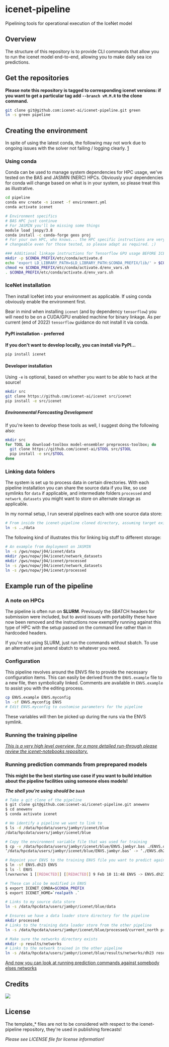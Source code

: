 # icenet-pipeline

Pipelining tools for operational execution of the IceNet model

## Overview

The structure of this repository is to provide CLI commands that allow you to
 run the icenet model end-to-end, allowing you to make daily sea ice 
 predictions.

## Get the repositories 

**Please note this repository is tagged to corresponding icenet versions: if 
you want to get a particular tag add `--branch vM.M.R` to the clone command.**

```bash
git clone git@github.com:icenet-ai/icenet-pipeline.git green
ln -s green pipeline
```

## Creating the environment

In spite of using the latest conda, the following may not work due to ongoing 
issues with the solver not failing / logging clearly. [1]

### Using conda

Conda can be used to manage system dependencies for HPC usage, we've tested on
the BAS and JASMIN (NERC) HPCs. Obviously your dependencies for conda will 
change based on what is in your system, so please treat this as illustrative. 

```bash
cd pipeline
conda env create -n icenet -f environment.yml
conda activate icenet

# Environment specifics
# BAS HPC just continue
# For JASMIN you'll be missing some things
module load jaspy/3.8
conda install -c conda-forge geos proj
# For your own HPC, who knows... the HPC specific instructions are very 
# changeable even for those tested, so please adapt as required. ;) 

### Additional linkage instructions for Tensorflow GPU usage BEFORE ICENET
mkdir -p $CONDA_PREFIX/etc/conda/activate.d
echo 'export LD_LIBRARY_PATH=$LD_LIBRARY_PATH:$CONDA_PREFIX/lib/' > $CONDA_PREFIX/etc/conda/activate.d/env_vars.sh
chmod +x $CONDA_PREFIX/etc/conda/activate.d/env_vars.sh
. $CONDA_PREFIX/etc/conda/activate.d/env_vars.sh
```

### IceNet installation

Then install IceNet into your environment as applicable. If using conda 
obviously enable the environment first. 

Bear in mind when installing `icenet` (and by dependency `tensorflow`) you 
will need to be on a CUDA/GPU enabled machine for binary linkage. As per 
current (end of 2022) `tensorflow` guidance do not install it via conda. 

#### PyPI installation - preferred

__If you don't want to develop locally, you can install via PyPI...__

```bash
pip install icenet
```

#### Developer installation

Using `-e` is optional, based on whether you want to be able to hack at the 
source!

```bash
mkdir src
git clone https://github.com/icenet-ai/icenet src/icenet
pip install -e src/icenet 
```

##### Environmental Forecasting Development

If you're keen to develop these tools as well, I suggest doing the following also:

```bash
mkdir src
for TOOL in download-toolbox model-ensembler preprocess-toolbox; do
  git clone https://github.com/icenet-ai/$TOOL src/$TOOL
  pip install -e src/$TOOL
done
```

### Linking data folders

The system is set up to process data in certain directories. With each pipeline
installation you can share the source data if you like, so use symlinks for
`data` if applicable, and intermediate folders `processed` and 
`network_datasets` you might want to store on alternate storage as applicable.

In my normal setup, I run several pipelines each with one source data store:

```bash
# From inside the icenet-pipeline cloned directory, assuming target exists!
ln -s ../data
```

The following kind of illustrates this for linking big stuff to different storage:

```bash
# An example from deployment on JASMIN
ln -s /gws/nopw/j04/icenet/data
mkdir /gws/nopw/j04/icenet/network_datasets
mkdir /gws/nopw/j04/icenet/processed
ln -s /gws/nopw/j04/icenet/network_datasets
ln -s /gws/nopw/j04/icenet/processed
```

## Example run of the pipeline

### A note on HPCs

The pipeline is often run on __SLURM__. Previously the SBATCH headers for 
submission were included, but to avoid issues with portability these have now 
been removed and the instructions now exemplify running against this type of 
HPC with the setup passed on the command line rather than in hardcoded headers.

If you're not using SLURM, just run the commands without sbatch. To use an 
alternative just amend sbatch to whatever you need. 

### Configuration

This pipeline revolves around the ENVS file to provide the necessary 
configuration items. This can easily be derived from the `ENVS.example` file 
to a new file, then symbolically linked. Comments are available in 
`ENVS.example` to assist you with the editing process. 

```bash
cp ENVS.example ENVS.myconfig
ln -sf ENVS.myconfig ENVS
# Edit ENVS.myconfig to customise parameters for the pipeline
```

These variables will then be picked up during the runs via the ENVS symlink.

### Running the training pipeline 

_[This is a very high level overview, for a more detailed run-through please 
review the icenet-notebooks repository.][2]_

### Running prediction commands from preprepared models

**This might be the best starting use case if you want to build intuition about 
the pipeline facilities using someone elses models!**

***The shell you're using should be `bash`***

```bash
# Take a git clone of the pipeline
$ git clone git@github.com:icenet-ai/icenet-pipeline.git anewenv
$ cd anewenv
$ conda activate icenet

# We identify a pipeline we want to link to
$ ls -d /data/hpcdata/users/jambyr/icenet/blue
/data/hpcdata/users/jambyr/icenet/blue

# Copy the environment variable file that was used for training
$ cp -v /data/hpcdata/users/jambyr/icenet/blue/ENVS.jambyr.bas ./ENVS.dh23
‘/data/hpcdata/users/jambyr/icenet/blue/ENVS.jambyr.bas’ -> ‘./ENVS.dh23’

# Repoint your ENVS to the training ENVS file you want to predict against
$ ln -sf ENVS.dh23 ENVS
$ ls -l ENVS
lrwxrwxrwx 1 [[REDACTED]] [[REDACTED]] 9 Feb 10 11:48 ENVS -> ENVS.dh23

# These can also be modified in ENVS 
$ export ICENET_CONDA=$CONDA_PREFIX
$ export ICENET_HOME=`realpath .`

# Links to my source data store
ln -s /data/hpcdata/users/jambyr/icenet/blue/data

# Ensures we have a data loader store directory for the pipeline 
mkdir processed
# Links to the training data loader store from the other pipeline
ln -s /data/hpcdata/users/jambyr/icenet/blue/processed/current_north processed/

# Make sure the networks directory exists
mkdir -p results/networks
# Links to the network trained in the other pipeline
ln -s /data/hpcdata/users/jambyr/icenet/blue/results/networks/dh23 results/networks/
```

[And now you can look at running prediction commands against somebody elses networks][4]

<!--
#### One off: preparing SIC masks

As an additional dataset, IceNet relies on some masks being pre-prepared, so you
only have to do this on first run against the data store. 

```bash
conda activate icenet
icenet_data_masks north
icenet_data_masks south
```

#### Running training and prediction commands afresh

Change PREFIX to the setup you want to run through in ENVS

```bash
source ENVS

SBATCH_ARGS="$ICENET_SLURM_ARGS $ICENET_SLURM_DATA_PART"
sbatch $SBATCH_ARGS run_data.sh north $BATCH_SIZE $WORKERS

SBATCH_ARGS="$ICENET_SLURM_ARGS $ICENET_SLURM_RUN_PART"
./run_train_ensemble.sh \
    -b $BATCH_SIZE -e 200 -f $FILTER_FACTOR -p $PREP_SCRIPT -q 4 \
    ${TRAIN_DATA_NAME}_${HEMI} ${TRAIN_DATA_NAME}_${HEMI} mydemo_${HEMI}

./loader_test_dates.sh ${TRAIN_DATA_NAME}_north >test_dates.north.csv

./run_predict_ensemble.sh -f $FILTER_FACTOR -p $PREP_SCRIPT \
    mydemo_north forecast a_forecast test_dates.north.csv
```

### Other helper commands

The following commands are illustrative of various workflows built on top of, 
or alongside, the workflow described above. These are useful to use 
independently or to base your own workflows on.

#### run_forecast_plots.sh

This leverages the IceNet plotting functionality to analyse the specified
forecasts.

#### run_prediction.sh

This command wraps up the preparation of data and running of predictions against 
pre-trained networks. This contrasts to the use of the test set to run 
predictions that was [demonstrated previously][3].

This command makes assumptions that source data is available for the OSI-SAF, 
ERA5 and ORAS5 datasets for the predictions you want to make. Use 
`icenet_data_sic`, `icenet_data_era5` and `icenet_data_oras5` respectively. 
This workflow is also easily adapted to other datasets, wink wink nudge nudge.

The process for running predictions is then basically: 

```bash
# These lines are required if not set within the ENVS file
export DEMO_TEST_START="2021-10-01"
export DEMO_TEST_END="$DEMO_TEST_START"

./run_prediction.sh demo_test model_name hemi demo_test train_data_name

# Optionally, stick it into azure too, provided you're set up for it
icenet_upload_azure -v -o results/predict/demo_test.nc $DEMO_TEST_START
```

## Implementing and changing environments

The point of having a repository like this is to facilitate easy integration 
with workflow managers, as well as allow multiple pipelines to easily be 
co-located in the filesystem. To achieve this have a location that contains 
your environments and sources, for example: 

```
cd hpc/icenet
ls -d1 *
blue
data
green
pipeline
scratch
test

# pipeline -> green

# Optionally you might have local sources for installs (e.g. not pip installed)
icenet.blue    
icenet.green    
```

Change the location of the pipeline from green to blue

```bash
TARGET=blue

ln -sfn $TARGET pipeline

# If using a branch, go into icenet.blue and pull / checkout as required, e.g.
cd icenet.blue
git pull
git checkout my-feature-branch
cd ..

# Next update the conda environment, which will be specific to your local disk
ln -sfn $HOME/hpc/miniconda3/envs/icenet-$TARGET $HOME/hpc/miniconda3/envs/icenet
cd pipeline
git pull

# Update the environment
conda env update -n icenet -f environment.yml
conda activate icenet
pip install --upgrade -r requirements-pip.txt
pip install -e ../icenet.$TARGET
```
-->

## Credits

<a href="https://github.com/icenet-ai/icenet-pipeline/graphs/contributors">
  <img src="https://contrib.rocks/image?repo=icenet-ai/icenet-pipeline" />
</a>

## License

The template\_\* files are not to be considered with respect to the 
icenet-pipeline repository, they're used in publishing forecasts! 

*Please see LICENSE file for license information!*

[1]: https://github.com/conda/conda/issues?q=is%3Aissue+is%3Aopen+solving
[2]: https://github.com/icenet-ai/icenet-notebooks/
[3]: #running-training-and-prediction-commands
[4]: #run_predictionsh
